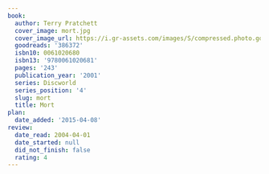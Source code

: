 ```yaml
---
book:
  author: Terry Pratchett
  cover_image: mort.jpg
  cover_image_url: https://i.gr-assets.com/images/S/compressed.photo.goodreads.com/books/1388181166l/386372.jpg
  goodreads: '386372'
  isbn10: 0061020680
  isbn13: '9780061020681'
  pages: '243'
  publication_year: '2001'
  series: Discworld
  series_position: '4'
  slug: mort
  title: Mort
plan:
  date_added: '2015-04-08'
review:
  date_read: 2004-04-01
  date_started: null
  did_not_finish: false
  rating: 4
---
```

